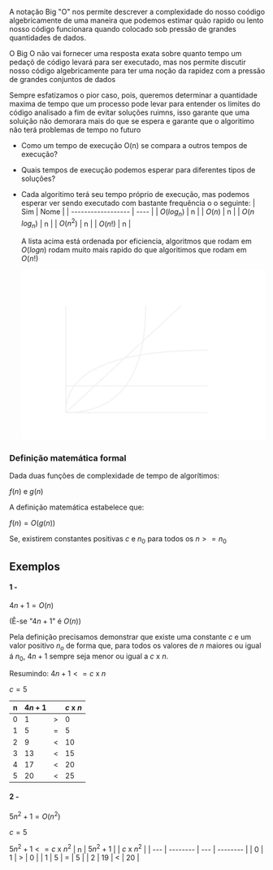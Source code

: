 A notação Big "O" nos permite descrever a complexidade do nosso coódigo algebricamente de uma maneira que podemos estimar quão rapido ou lento nosso código funcionara quando colocado sob pressão de grandes quantidades de dados.

O Big O não vai fornecer uma resposta exata sobre quanto tempo um pedaçõ de código levará para ser executado, mas nos permite discutir nosso código algebricamente para ter uma noção da rapidez com a pressão de grandes conjuntos de dados

Sempre esfatizamos o pior caso, pois, queremos determinar a quantidade maxima de tempo que um processo pode levar para entender os limites do código analisado a fim de evitar soluções ruimns, isso garante que uma soluição não demorara mais do que se espera e garante que o algoritimo não terá problemas de tempo no futuro

- Como um tempo de execução O(n) se compara a outros tempos de execução?
- Quais tempos de execução podemos esperar para diferentes tipos de soluções?
- Cada algoritimo terá seu tempo próprio de execução, mas podemos esperar ver sendo executado com bastante frequência o o seguinte: 
  | Sim                | Nome |
  | ------------------ | ---- |
  | $O(log_n)$         | n    |
  | $O(n)$             | n    |
  | $O(n\text{ }log_n)$ | n    |
  | $O(n^2)$           | n    |
  | $O(n!)$            | n    |
  
  A lista acima está ordenada por eficiencia, algoritmos que rodam em $O(logn)$ rodam muito mais rapido do que algoritimos que rodam em $O(n!)$
  
  ![](../diagramas/GraficoAlg1.svg)
  
### Definição matemática formal
Dada duas funções de complexidade de tempo de algorítimos:

$f(n)\text{ e }g(n)$

A definição matemática estabelece que:

$f(n)=O(g(n))$

Se, existirem constantes positivas $c\text{ e }n_0$ para todos os $n>=n_0$

## Exemplos
#### 1 -
$4n+1=O(n)$

(Ê-se "$4n+1$" é $O(n)$)

Pela definição precisamos demonstrar que existe uma constante $c$ e um valor positivo $n_o$ de forma que, para todos os valores de $n$ maiores ou igual á $n_0$, $4n+1$ sempre seja menor ou igual a $c \text{ x } n$. 

Resumindo:
$4n+1 <= c \text{ x } n$ 

$c=5$

| n   | $4n+1$ |     | $c \text{ x } n$ |
| --- | ------ | --- | ---------------- |
| 0   | 1      | >   | 0                |
| 1   | 5      | =   | 5                |
| 2   | 9      | <   | 10               |
| 3   | 13     | <   | 15               |
| 4   | 17     | <   | 20               |
| 5   | 20     | <   | 25                 |

#### 2 -
$5n^2+1 = O(n^2)$

$c=5$

$5n^2+1 <= c\text{ x } n^2$
| n   | $5n^2+1$ |     | $c \text{ x } n^2$ |
| --- | -------- | --- | -------- |
| 0   | 1        | >   | 0        |
| 1   | 5        | =   | 5        | 
| 2   | 19         |  <   |  20        |

